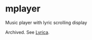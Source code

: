 # mplayer
Music player with lyric scrolling display

Archived. See [Lyrica](https://github.com/mriiiron/lyrica).
